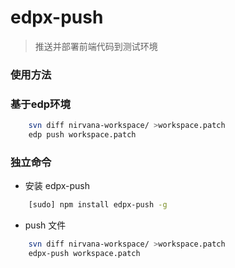 edpx-push
=========
> 推送并部署前端代码到测试环境

### 使用方法

### 基于edp环境

```sh
    svn diff nirvana-workspace/ >workspace.patch
    edp push workspace.patch
```

### 独立命令

- 安装 edpx-push

```sh
    [sudo] npm install edpx-push -g
```

- push 文件

```sh
    svn diff nirvana-workspace/ >workspace.patch
    edpx-push workspace.patch
```
